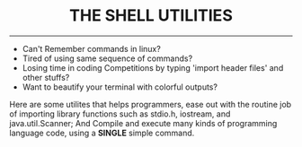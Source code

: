 <!DOCTYPE html>
<html>
	<body>
		<h1><center>THE SHELL UTILITIES</center></h1>
		<hr/>
		<ul>
			<li>Can't Remember commands in linux?</li>
			<li>Tired of using same sequence of commands?</li>
			<li>Losing time in coding Competitions by typing 'import header files' and other stuffs?</li>
			<li>Want to beautify your terminal with colorful outputs?</li>
		</ul>
		<p> 
		Here are some utilites that helps programmers, ease out with the routine job of importing library functions such as stdio.h, iostream, and java.util.Scanner; And Compile and execute many kinds of programming language code, using a <b>SINGLE</b> simple command.
		</p>
	</body>
</html>
